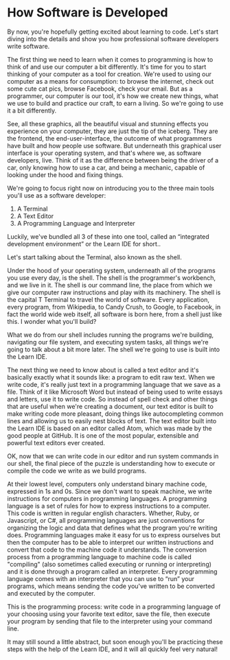 # How Software is Developed

By now, you're hopefully getting excited about learning to code. Let's start diving into the details and show you how professional software developers write software.

The first thing we need to learn when it comes to programming is how to think of and use our computer a bit differently. It's time for you to start thinking of your computer as a tool for creation. We're used to using our computer as a means for consumption: to browse the internet, check out some cute cat pics, browse Facebook, check your email. But as a programmer, our computer is our tool, it's how we create new things, what we use to build and practice our craft, to earn a living. So we're going to use it a bit differently.

See, all these graphics, all the beautiful visual and stunning effects you experience on your computer, they are just the tip of the iceberg. They are the frontend, the end-user-interface, the outcome of what programmers have built and how people use software. But underneath this graphical user interface is your operating system, and that's where we, as software developers, live. Think of it as the difference between being the driver of a car, only knowing how to use a car, and being a mechanic, capable of looking under the hood and fixing things.

We're going to focus right now on introducing you to the three main tools you'll use as a software developer: 

1. A Terminal
2. A Text Editor
3. A Programming Language and Interpreter

Luckily, we've bundled all 3 of these into one tool, called an “integrated development environment” or the Learn IDE for short..

Let's start talking about the Terminal, also known as the shell.

Under the hood of your operating system, underneath all of the programs you use every day, is the shell. The shell is the programmer's workbench, and we live in it. The shell is our command line, the place from which we give our computer raw instructions and play with its machinery. The shell is the capital T Terminal to travel the world of software. Every application, every program, from Wikipedia, to Candy Crush, to Google, to Facebook, in fact the world wide web itself, all software is born here, from a shell just like this. I wonder what you'll build?

What we do from our shell includes running the programs we're building, navigating our file system, and executing system tasks, all things we're going to talk about a bit more later. The shell we're going to use is built into the Learn IDE.

The next thing we need to know about is called a text editor and it's basically exactly what it sounds like: a program to edit raw text. When we write code, it's really just text in a programming language that we save as a file. Think of it like Microsoft Word but instead of being used to write essays and letters, use it  to write code. So instead of spell check and other things that are useful when we're creating a document, our text editor is built to make writing code more pleasant, doing things like autocompleting common lines and allowing us to easily nest blocks of text. The text editor built into the Learn IDE is based on an editor called Atom, which was made by the good people at GitHub. It is one of the most popular, extensible and powerful text editors ever created.

OK, now that we can write code in our editor and run system commands in our shell, the final piece of the puzzle is understanding how to execute or compile the code we write as we build programs.

At their lowest level, computers only understand binary machine code, expressed in 1s and 0s. Since we don't want to speak machine, we write instructions for computers in programming languages. A programming language is a set of rules for how to express instructions to a computer. This code is written in regular english characters. Whether, Ruby, or Javascript, or C#, all programming languages are just conventions for organizing the logic and data that defines what the program you're writing does. Programming languages make it easy for us to express ourselves but then the computer has to be able to interpret our written instructions and convert that code to the machine code it understands. The conversion process from a programming language to machine code is called "compiling" (also sometimes called executing or running or interpreting) and it is done through a program called an interpreter. Every programming language comes with an interpreter that you can use to “run” your programs, which means sending the code you've written to be converted and executed by the computer. 

This is the programming process: write code in a programming language of your choosing using your favorite text editor, save the file, then execute your program by sending that file to the interpreter using your command line. 

It may still sound a little abstract, but soon enough you'll be practicing these steps with the help of the Learn IDE, and it will all quickly feel very natural!